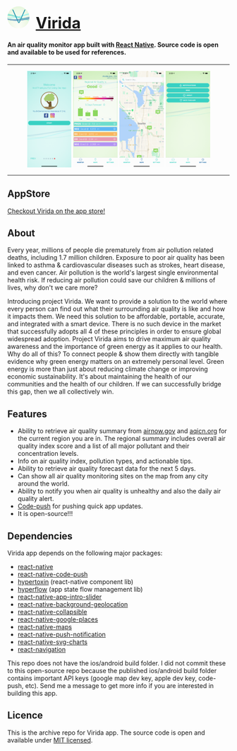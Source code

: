 <p align="left">
    <img width="10%" height="10%" style="border-radius: 60px" src="assets/logos/app-logo.png">
    <a style="font-weight: bold; font-size: 250%; margin-left: 10px" href = "https://github.com/tuantle/virida-air-quality-monitor-app">Virida</a>
</p>

#### An air quality monitor app built with [React Native](https://facebook.github.io/react-native/). Source code is open and available to be used for references.

* * *

<p align="center">
   <img width="20%" height="20%" src="/assets/screenshots/iphone-xs-max-1.png">
   <img width="20%" height="20%" src="/assets/screenshots/iphone-xs-max-2.png">
   <img width="20%" height="20%" src="/assets/screenshots/iphone-xs-max-3.png">
   <img width="20%" height="20%" src="/assets/screenshots/iphone-xs-max-4.png">
</p>

* * *

## AppStore

[Checkout Virida on the app store!](https://apps.apple.com/us/app/virida/id1315223443?ls=1)

## About

Every year, millions of people die prematurely from air pollution related deaths, including 1.7 million children. Exposure to poor air quality has been linked to asthma & cardiovascular diseases such as strokes, heart disease, and even cancer. Air pollution is the world's largest single environmental health risk. If reducing air pollution could save our children & millions of lives, why don't we care more?

Introducing project Virida. We want to provide a solution to the world where every person can find out what their surrounding air quality is like and how it impacts them. We need this solution to be affordable, portable, accurate, and integrated with a smart device. There is no such device in the market that successfully adopts all 4 of these principles in order to ensure global widespread adoption. Project Virida aims to drive maximum air quality awareness and the importance of green energy as it applies to our health.
Why do all of this? To connect people & show them directly with tangible evidence why green energy matters on an extremely personal level. Green energy is more than just about reducing climate change or improving economic sustainability. It's about maintaining the health of our communities and the health of our children. If we can successfully bridge this gap, then we all collectively win.

## Features
-   Ability to retrieve air quality summary from [airnow.gov](https://airnow.gov) and [aqicn.org](aqicn.org) for the current region you are in. The regional summary includes overall air quality index score and a list of all major pollutant and their concentration levels.
-   Info on air quality index, pollution types, and actionable tips.
-   Ability to retrieve air quality forecast data for the next 5 days.
-   Can show all air quality monitoring sites on the map from any city around the world.
-   Ability to notify you when air quality is unhealthy and also the daily air quality alert.
-   [Code-push](https://microsoft.github.io/code-push/) for pushing quick app updates.
-   It is open-source!!!

## Dependencies

Virida app depends on the following major packages:
-   [react-native](https://facebook.github.io/react-native/)
-   [react-native-code-push](https://microsoft.github.io/code-push/)
-   [hypertoxin](https://github.com/tuantle/hypertoxin) (react-native component lib)
-   [hyperflow](https://github.com/tuantle/hyperflow) (app state flow management lib)
-   [react-native-app-intro-slider](https://github.com/Jacse/react-native-app-intro-slider)
-   [react-native-background-geolocation](https://github.com/transistorsoft/react-native-background-geolocation)
-   [react-native-collapsible](https://github.com/oblador/react-native-collapsible)
-   [react-native-google-places](https://github.com/tolu360/react-native-google-places)
-   [react-native-maps](https://github.com/react-native-community/react-native-maps)
-   [react-native-push-notification](https://github.com/zo0r/react-native-push-notification)
-   [react-native-svg-charts](https://github.com/JesperLekland/react-native-svg-charts)
-   [react-navigation](https://github.com/react-navigation/react-navigation)


This repo does not have the ios/android build folder. I did not commit these to this open-source repo because the published ios/android build folder contains important API keys (google map dev key, apple dev key, code-push, etc). Send me a message to get more info if you are interested in building this app.

## Licence

This is the archive repo for Virida app. The source code is open and available under [MIT licensed](./LICENSE).
